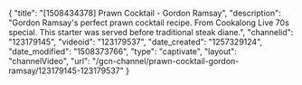 {
    "title": "[1508434378] Prawn Cocktail - Gordon Ramsay",
    "description": "Gordon Ramsay's perfect prawn cocktail recipe. From Cookalong Live 70s special. This starter was served before traditional steak diane.",
    "channelid": "123179145",
    "videoid": "123179537",
    "date_created": "1257329124",
    "date_modified": "1508373766",
    "type": "captivate",
    "layout": "channelVideo",
    "url": "\/gcn-channel\/prawn-cocktail-gordon-ramsay\/123179145-123179537"
}